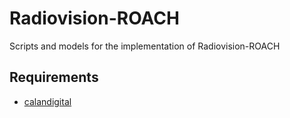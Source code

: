 # Radiovision-ROACH

Scripts and models for the implementation of Radiovision-ROACH

## Requirements
- [calandigital](https://github.com/francocalan/calandigital)
